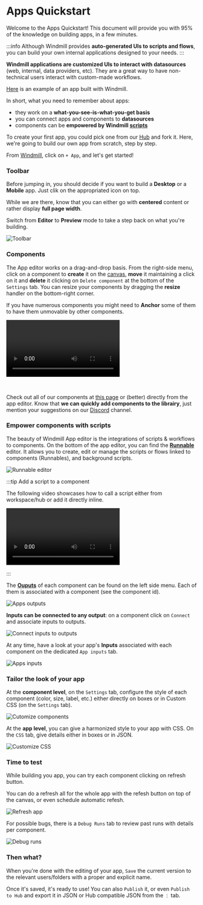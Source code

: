 # Apps Quickstart

Welcome to the Apps Quickstart! This document will provide you with 95% of the knowledge on building apps, in a few minutes.

:::info
Although Windmill provides **auto-generated UIs to scripts and flows**, you can build your own internal applications designed to your needs.
:::

**Windmill applications are customized UIs to interact with datasources** (web, internal, data providers, etc). They are a great way to have non-technical users interact with custom-made workflows.

[Here](https://hub.windmill.dev/apps/3/crm) is an example of an app built with Windmill.

In short, what you need to remember about apps:
- they work on a **what-you-see-is-what-you-get basis**
- you can connect apps and components to **datasources**
- components can be **empowered by Windmill [scripts](https://docs.windmill.dev/docs/getting_started/scripts_quickstart/typescript)**

To create your first app, you could pick one from our [Hub](https://hub.windmill.dev/apps) and fork it. Here, we're going to build our own app from scratch, step by step.

From [Windmill](https://app.windmill.dev/user/login), click on `+ App`, and let's get started!

### Toolbar

Before jumping in, you should decide if you want to build a **Desktop** or a **Mobile** app. Just clik on the appropriated icon on top.

While we are there, know that you can either go with **centered** content or rather display **full page width**.

Switch from **Editor** to **Preview** mode to take a step back on what you're building.

![Toolbar](./toolbar.png)


### Components

The App editor works on a drag-and-drop basis. From the right-side menu, click on a component to **create** it on the [canvas](https://docs.windmill.dev/docs/apps/app_canvas/), **move** it maintaining a click on it and **delete** it clicking on `Delete component` at the bottom of the `Settings` tab. You can resize your components by dragging the **resize** handler on the bottom-right corner.

If you have numerous components you might need to **Anchor** some of them to have them unmovable by other components.



<video
    className="border-2 rounded-xl object-cover w-full h-full"
    autoPlay
    loop
    controls
    id="main-video"
    src="/videos/component-moving.mp4"
/>

<!-- This video is supposed to be sync with new main after Faton did his PR to fix it on the Canvas docs page -->


<br/>

Check out all of our components at [this page](https://docs.windmill.dev/docs/apps/app_component_library) or (better) directly from the app editor. Know that **we can quickly add components to the librairy**, just mention your suggestions on our [Discord](https://discord.com/invite/V7PM2YHsPB) channel.


### Empower components with scripts

The beauty of Windmill App editor is the integrations of scripts & workflows to components. On the bottom of the app editor, you can find the **[Runnable](https://docs.windmill.dev/docs/apps/app-runnable)** editor. It allows you to create, edit or manage the scripts or flows linked to components (Runnables), and background scripts.

![Runnable editor](./apps_runnables.png)

:::tip Add a script to a component

The following video showcases how to call a script either from workspace/hub or add it directly inline.
<br/>

<video
    className="border-2 rounded-xl object-cover w-full h-full"
    autoPlay
    loop
    controls
    id="main-video"
    src="/videos/script_and_flows_components.mp4"
/>

:::

The **[Ouputs](https://docs.windmill.dev/docs/apps/app_outputs)** of each component can be found on the left side menu. Each of them is associated with a component (see the component id).

![Apps outputs](./apps_ouputs.png)


**Inputs can be connected to any output**: on a component click on `Connect` and associate inputs to outputs.

![Connect inputs to outputs](./connect_inputs_outputs.png)


At any time, have a look at your app's **Inputs** associated with each component on the dedicated `App inputs` tab.

![Apps inputs](./apps_inputs.png)



### Tailor the look of your app

At the **component level**, on the `Settings` tab, configure the style of each component (color, size, label, etc.) either directly on boxes or in Custom CSS (on the `Settings` tab).

![Cutomize components](./customize_component.png)


At the **app level**, you can give a harmonized style to your app with CSS. On the `CSS` tab, give details either in boxes or in JSON.

![Customize CSS](./customize_css.png)

### Time to test

While building you app, you can try each component clicking on refresh button.

You can do a refresh all for the whole app with the refesh button on top of the canvas, or even schedule automatic refesh.

![Refresh app](./refresh_app.png)

For possible bugs, there is a `Debug Runs` tab to review past runs with details per component.

![Debug runs](./debug_runs.png)


### Then what?

When you're done with the editing of your app, `Save` the current version to the relevant users/folders with a proper and explicit name.

Once it's saved, it's ready to use! You can also `Publish` it, or even `Publish to Hub` and export it in JSON or Hub compatible JSON from the `⋮` tab.